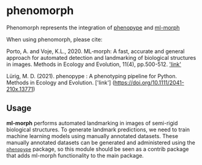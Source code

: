 # phenomorph

Phenomorph represents the integration of [phenopype](https://www.phenopype.org/) and [ml-morph](https://github.com/agporto/ml-morph)

When using phenomorph, please cite:


Porto, A. and Voje, K.L., 2020. ML‐morph: A fast, accurate and general approach for automated detection and landmarking of biological structures in images. Methods in Ecology and Evolution, 11(4), pp.500-512. ['link'](https://besjournals.onlinelibrary.wiley.com/doi/full/10.1111/2041-210X.13373)

Lürig, M. D. (2021). phenopype : A phenotyping pipeline for Python. Methods in Ecology and Evolution. ['link'] (https://doi.org/10.1111/2041-210x.13771)

## Usage
**ml-morph** performs automated landmarking in images of semi-rigid biological structures. To generate landmark predictions, we need to train machine learning models using manually annotated datasets. These manually annotated datasets can be generated and administered using the [`phenopype`](https://www.phenopype.org/) package, so this module should be seen as a contrib package that adds ml-morph functionality to the main package.